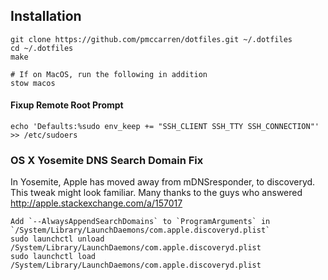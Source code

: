 ## Installation

    git clone https://github.com/pmccarren/dotfiles.git ~/.dotfiles
    cd ~/.dotfiles
    make

	# If on MacOS, run the following in addition
	stow macos

#### Fixup Remote Root Prompt

    echo 'Defaults:%sudo env_keep += "SSH_CLIENT SSH_TTY SSH_CONNECTION"' >> /etc/sudoers

### OS X Yosemite DNS Search Domain Fix
In Yosemite, Apple has moved away from mDNSresponder, to discoveryd. This tweak might look familiar. Many thanks to the guys who answered http://apple.stackexchange.com/a/157017

    Add `--AlwaysAppendSearchDomains` to `ProgramArguments` in `/System/Library/LaunchDaemons/com.apple.discoveryd.plist`
    sudo launchctl unload /System/Library/LaunchDaemons/com.apple.discoveryd.plist
    sudo launchctl load /System/Library/LaunchDaemons/com.apple.discoveryd.plist
